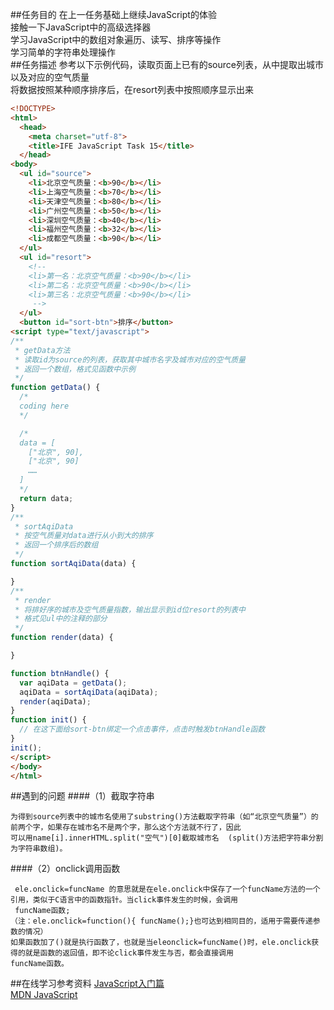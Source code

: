 ##任务目的
在上一任务基础上继续JavaScript的体验<br>
接触一下JavaScript中的高级选择器<br>
学习JavaScript中的数组对象遍历、读写、排序等操作<br>
学习简单的字符串处理操作<br>
##任务描述
参考以下示例代码，读取页面上已有的source列表，从中提取出城市以及对应的空气质量<br>
将数据按照某种顺序排序后，在resort列表中按照顺序显示出来
```html
<!DOCTYPE>
<html>
  <head>
    <meta charset="utf-8">
    <title>IFE JavaScript Task 15</title>
  </head>
<body>
  <ul id="source">
    <li>北京空气质量：<b>90</b></li>
    <li>上海空气质量：<b>70</b></li>
    <li>天津空气质量：<b>80</b></li>
    <li>广州空气质量：<b>50</b></li>
    <li>深圳空气质量：<b>40</b></li>
    <li>福州空气质量：<b>32</b></li>
    <li>成都空气质量：<b>90</b></li>
  </ul>
  <ul id="resort">
    <!-- 
    <li>第一名：北京空气质量：<b>90</b></li>
    <li>第二名：北京空气质量：<b>90</b></li>
    <li>第三名：北京空气质量：<b>90</b></li>
     -->
  </ul>
  <button id="sort-btn">排序</button>
<script type="text/javascript">
/**
 * getData方法
 * 读取id为source的列表，获取其中城市名字及城市对应的空气质量
 * 返回一个数组，格式见函数中示例
 */
function getData() {
  /*
  coding here
  */

  /*
  data = [
    ["北京", 90],
    ["北京", 90]
    ……
  ]
  */
  return data;
}
/**
 * sortAqiData
 * 按空气质量对data进行从小到大的排序
 * 返回一个排序后的数组
 */
function sortAqiData(data) {

}
/**
 * render
 * 将排好序的城市及空气质量指数，输出显示到id位resort的列表中
 * 格式见ul中的注释的部分
 */
function render(data) {

}

function btnHandle() {
  var aqiData = getData();
  aqiData = sortAqiData(aqiData);
  render(aqiData);
}
function init() {
  // 在这下面给sort-btn绑定一个点击事件，点击时触发btnHandle函数
}
init();
</script>
</body>
</html>
```
##遇到的问题
####（1）截取字符串
    
    为得到source列表中的城市名使用了substring()方法截取字符串（如“北京空气质量”）的前两个字，如果存在城市名不是两个字，那么这个方法就不行了，因此      
    可以用name[i].innerHTML.split("空气")[0]截取城市名  (split()方法把字符串分割为字符串数组)。
####（2）onclick调用函数
     
     ele.onclick=funcName 的意思就是在ele.onclick中保存了一个funcName方法的一个引用，类似于C语言中的函数指针。当click事件发生的时候，会调用        
     funcName函数;
    （注：ele.onclick=function(){ funcName();}也可达到相同目的，适用于需要传递参数的情况）
    如果函数加了()就是执行函数了，也就是当eleonclick=funcName()时，ele.onclick获得的就是函数的返回值，即不论click事件发生与否，都会直接调用       
    funcName函数。
##在线学习参考资料
[JavaScript入门篇](http://www.imooc.com/learn/36)<br>
[MDN JavaScript](http://www.imooc.com/learn/36)
